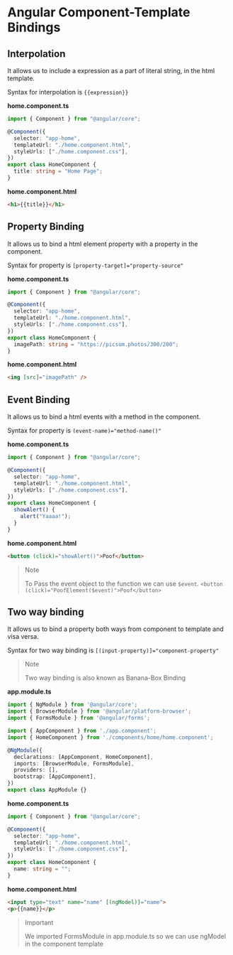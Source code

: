 # Angular Component-Template Bindings

## Interpolation

It allows us to include a expression as a part of literal string, in the html template.

Syntax for interpolation is `{{expression}}`

**home.component.ts**

```typescript
import { Component } from "@angular/core";

@Component({
  selector: "app-home",
  templateUrl: "./home.component.html",
  styleUrls: ["./home.component.css"],
})
export class HomeComponent {
  title: string = "Home Page";
}
```

**home.component.html**

```html
<h1>{{title}}</h1>
```

## Property Binding

It allows us to bind a html element property with a property in the component.

Syntax for property is `[property-target]="property-source"`

**home.component.ts**

```typescript
import { Component } from "@angular/core";

@Component({
  selector: "app-home",
  templateUrl: "./home.component.html",
  styleUrls: ["./home.component.css"],
})
export class HomeComponent {
  imagePath: string = "https://picsum.photos/300/200";
}
```

**home.component.html**

```html
<img [src]="imagePath" />
```

## Event Binding

It allows us to bind a html events with a method in the component.

Syntax for property is `(event-name)="method-name()"`

**home.component.ts**

```typescript
import { Component } from "@angular/core";

@Component({
  selector: "app-home",
  templateUrl: "./home.component.html",
  styleUrls: ["./home.component.css"],
})
export class HomeComponent {
  showAlert() {
    alert("Yaaaa!");
  }
}
```

**home.component.html**

```html
<button (click)="showAlert()">Poof</button>
```

> Note
>
> To Pass the event object to the function we can use `$event`.
> `<button (click)="PoofElement($event)">Poof</button>`

## Two way binding

It allows us to bind a property both ways from component to template and visa versa.

Syntax for two way binding is `[(input-property)]="component-property"`


> Note
>
> Two way binding is also known as Banana-Box Binding


**app.module.ts**
```typescript
import { NgModule } from '@angular/core';
import { BrowserModule } from '@angular/platform-browser';
import { FormsModule } from '@angular/forms';

import { AppComponent } from './app.component';
import { HomeComponent } from './components/home/home.component';

@NgModule({
  declarations: [AppComponent, HomeComponent],
  imports: [BrowserModule, FormsModule],
  providers: [],
  bootstrap: [AppComponent],
})
export class AppModule {}
```

**home.component.ts**

```typescript
import { Component } from "@angular/core";

@Component({
  selector: "app-home",
  templateUrl: "./home.component.html",
  styleUrls: ["./home.component.css"],
})
export class HomeComponent {
  name: string = "";
}
```

**home.component.html**

```html
<input type="text" name="name" [(ngModel)]="name">
<p>{{name}}</p>
```

> Important
>
> We imported FormsModule in app.module.ts so we can use ngModel in the component template


